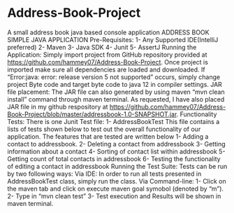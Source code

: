 # Address-Book-Project
A small address book java based console application
ADDRESS BOOK SIMPLE JAVA APPLICATION 
Pre-Requisites:
1-	Any Supported IDE(IntelliJ preferred)
2-	Maven
3-	Java SDK
4-	Junit
5-	AssertJ
Running the Application:
Simply import project from GitHub repository provided at https://github.com/hammey07/Address-Book-Project. Once project is imported make sure all dependencies are loaded and downloaded. 
If “Error:java: error: release version 5 not supported” occurs, simply change project Byte code and target byte code to java 12 in compiler settings. 
JAR file placement:
The JAR file can also generated by using maven “mvn clean install” command through maven terminal. As requested, I have also placed JAR file in my github respository at https://github.com/hammey07/Address-Book-Project/blob/master/addressbook-1.0-SNAPSHOT.jar.
Functionality Tests: 
There is one Junit Test file:
1-	AddressBookTest
This file contains a lists of tests shown below to test out the overall functionality of our application. The features that are tested are written below
1-	Adding a contact to addressbook.
2-	Deleting a contact from addressbook
3-	Getting information about a contact
4-	Sorting of contact list within addressbook
5-	Getting count of total contacts in addressbook
6-	Testing the functionality of editing a contact in addressbook
Running the Test Suite:
Tests can be run by two following ways: 
Via IDE:
In order to run all tests presented in AddressBookTest class, simply run the class. 
Via Command-line:
1-	Click on the maven tab and click on execute maven goal symobol (denoted by “m”). 
2-	Type in “mvn clean test”
3-	Test execution and Results will be shown in maven terminal. 

